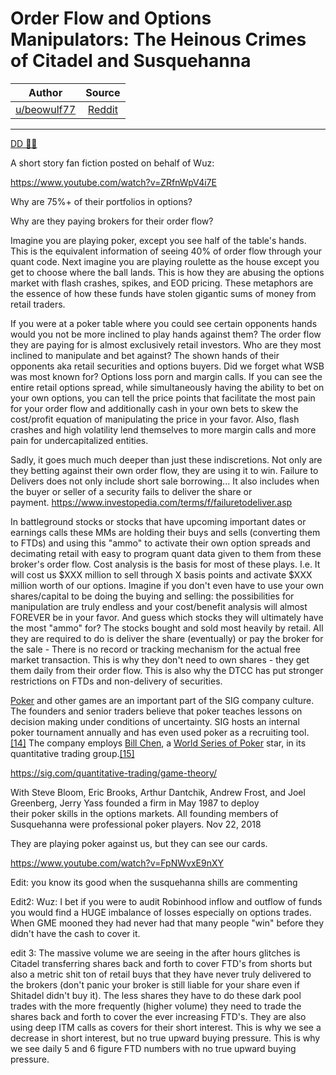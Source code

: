 Order Flow and Options Manipulators: The Heinous Crimes of Citadel and Susquehanna
==================================================================================

| Author       | Source       | 
| :-------------: |:-------------:|
|  [u/beowulf77](https://www.reddit.com/user/beowulf77/) | [Reddit](https://www.reddit.com/r/Superstonk/comments/mn5bis/order_flow_and_options_manipulators_the_heinous/) | 

---

[DD 👨‍🔬](https://www.reddit.com/r/Superstonk/search?q=flair_name%3A%22DD%20%F0%9F%91%A8%E2%80%8D%F0%9F%94%AC%22&restrict_sr=1)

A short story fan fiction posted on behalf of Wuz:

<https://www.youtube.com/watch?v=ZRfnWpV4i7E>

Why are 75%+ of their portfolios in options?

Why are they paying brokers for their order flow?

Imagine you are playing poker, except you see half of the table's hands. This is the equivalent information of seeing 40% of order flow through your quant code. Next imagine you are playing roulette as the house except you get to choose where the ball lands. This is how they are abusing the options market with flash crashes, spikes, and EOD pricing. These metaphors are the essence of how these funds have stolen gigantic sums of money from retail traders.

If you were at a poker table where you could see certain opponents hands would you not be more inclined to play hands against them? The order flow they are paying for is almost exclusively retail investors. Who are they most inclined to manipulate and bet against? The shown hands of their opponents aka retail securities and options buyers. Did we forget what WSB was most known for? Options loss porn and margin calls. If you can see the entire retail options spread, while simultaneously having the ability to bet on your own options, you can tell the price points that facilitate the most pain for your order flow and additionally cash in your own bets to skew the cost/profit equation of manipulating the price in your favor. Also, flash crashes and high volatility lend themselves to more margin calls and more pain for undercapitalized entities.

Sadly, it goes much much deeper than just these indiscretions. Not only are they betting against their own order flow, they are using it to win. Failure to Delivers does not only include short sale borrowing... It also includes when the buyer or seller of a security fails to deliver the share or payment. <https://www.investopedia.com/terms/f/failuretodeliver.asp>

In battleground stocks or stocks that have upcoming important dates or earnings calls these MMs are holding their buys and sells (converting them to FTDs) and using this "ammo" to activate their own option spreads and decimating retail with easy to program quant data given to them from these broker's order flow. Cost analysis is the basis for most of these plays. I.e. It will cost us $XXX million to sell through X basis points and activate $XXX million worth of our options. Imagine if you don't even have to use your own shares/capital to be doing the buying and selling: the possibilities for manipulation are truly endless and your cost/benefit analysis will almost FOREVER be in your favor. And guess which stocks they will ultimately have the most "ammo" for? The stocks bought and sold most heavily by retail. All they are required to do is deliver the share (eventually) or pay the broker for the sale - There is no record or tracking mechanism for the actual free market transaction. This is why they don't need to own shares - they get them daily from their order flow. This is also why the DTCC has put stronger restrictions on FTDs and non-delivery of securities.

[Poker](https://en.wikipedia.org/wiki/Poker) and other games are an important part of the SIG company culture. The founders and senior traders believe that poker teaches lessons on decision making under conditions of uncertainty. SIG hosts an internal poker tournament annually and has even used poker as a recruiting tool.[[14]](https://en.wikipedia.org/wiki/Susquehanna_International_Group#cite_note-14) The company employs [Bill Chen](https://en.wikipedia.org/wiki/Bill_Chen), a [World Series of Poker](https://en.wikipedia.org/wiki/World_Series_of_Poker) star, in its quantitative trading group.[[15]](https://en.wikipedia.org/wiki/Susquehanna_International_Group#cite_note-15)

<https://sig.com/quantitative-trading/game-theory/>

With Steve Bloom, Eric Brooks, Arthur Dantchik, Andrew Frost, and Joel Greenberg, Jerry Yass founded a firm in May 1987 to deploy their poker skills in the options markets. All founding members of Susquehanna were professional poker players. Nov 22, 2018

They are playing poker against us, but they can see our cards.

<https://www.youtube.com/watch?v=FpNWvxE9nXY>

Edit: you know its good when the susquehanna shills are commenting

Edit2: Wuz: I bet if you were to audit Robinhood inflow and outflow of funds you would find a HUGE imbalance of losses especially on options trades. When GME mooned they had never had that many people "win" before they didn't have the cash to cover it.

edit 3: The massive volume we are seeing in the after hours glitches is Citadel transferring shares back and forth to cover FTD's from shorts but also a metric shit ton of retail buys that they have never truly delivered to the brokers (don't panic your broker is still liable for your share even if Shitadel didn't buy it). The less shares they have to do these dark pool trades with the more frequently (higher volume) they need to trade the shares back and forth to cover the ever increasing FTD's. They are also using deep ITM calls as covers for their short interest. This is why we see a decrease in short interest, but no true upward buying pressure. This is why we see daily 5 and 6 figure FTD numbers with no true upward buying pressure.
